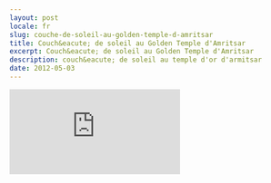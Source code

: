 ```yaml
---
layout: post
locale: fr
slug: couche-de-soleil-au-golden-temple-d-amritsar
title: Couch&eacute; de soleil au Golden Temple d'Amritsar
excerpt: Couch&eacute; de soleil au Golden Temple d'Amritsar
description: couch&eacute; de soleil au temple d'or d'armitsar
date: 2012-05-03
---
```


<div class="embed-container">
    <iframe src="http://player.vimeo.com/video/49958626" frameborder="0" webkitAllowFullScreen mozallowfullscreen allowFullScreen></iframe>
</div>
